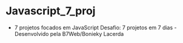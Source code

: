 # Javascript_7_proj

* 7 projetos focados em JavaScript
Desafio: 7 projetos em 7 dias - Desenvolvido pela B7Web/Bonieky Lacerda

